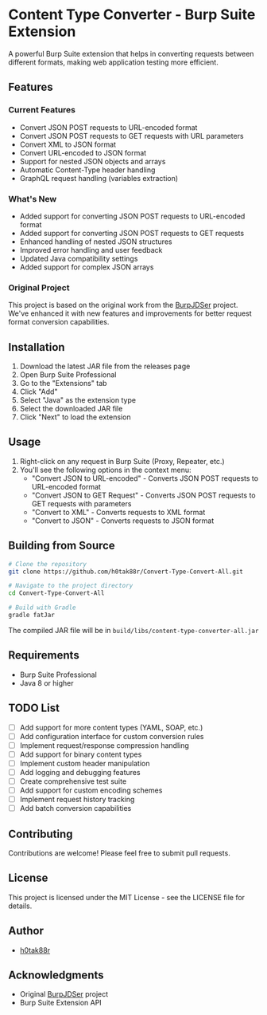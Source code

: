 # Content Type Converter - Burp Suite Extension

A powerful Burp Suite extension that helps in converting requests between different formats, making web application testing more efficient.

## Features

### Current Features
- Convert JSON POST requests to URL-encoded format
- Convert JSON POST requests to GET requests with URL parameters
- Convert XML to JSON format
- Convert URL-encoded to JSON format
- Support for nested JSON objects and arrays
- Automatic Content-Type header handling
- GraphQL request handling (variables extraction)

### What's New
- Added support for converting JSON POST requests to URL-encoded format
- Added support for converting JSON POST requests to GET requests
- Enhanced handling of nested JSON structures
- Improved error handling and user feedback
- Updated Java compatibility settings
- Added support for complex JSON arrays

### Original Project
This project is based on the original work from the [BurpJDSer](https://github.com/federicodotta/BurpJDSer) project. We've enhanced it with new features and improvements for better request format conversion capabilities.

## Installation

1. Download the latest JAR file from the releases page
2. Open Burp Suite Professional
3. Go to the "Extensions" tab
4. Click "Add"
5. Select "Java" as the extension type
6. Select the downloaded JAR file
7. Click "Next" to load the extension

## Usage

1. Right-click on any request in Burp Suite (Proxy, Repeater, etc.)
2. You'll see the following options in the context menu:
   - "Convert JSON to URL-encoded" - Converts JSON POST requests to URL-encoded format
   - "Convert JSON to GET Request" - Converts JSON POST requests to GET requests with parameters
   - "Convert to XML" - Converts requests to XML format
   - "Convert to JSON" - Converts requests to JSON format

## Building from Source

```bash
# Clone the repository
git clone https://github.com/h0tak88r/Convert-Type-Convert-All.git

# Navigate to the project directory
cd Convert-Type-Convert-All

# Build with Gradle
gradle fatJar
```

The compiled JAR file will be in `build/libs/content-type-converter-all.jar`

## Requirements
- Burp Suite Professional
- Java 8 or higher

## TODO List
- [ ] Add support for more content types (YAML, SOAP, etc.)
- [ ] Add configuration interface for custom conversion rules
- [ ] Implement request/response compression handling
- [ ] Add support for binary content types
- [ ] Implement custom header manipulation
- [ ] Add logging and debugging features
- [ ] Create comprehensive test suite
- [ ] Add support for custom encoding schemes
- [ ] Implement request history tracking
- [ ] Add batch conversion capabilities

## Contributing
Contributions are welcome! Please feel free to submit pull requests.

## License
This project is licensed under the MIT License - see the LICENSE file for details.

## Author
- [h0tak88r](https://github.com/h0tak88r)

## Acknowledgments
- Original [BurpJDSer](https://github.com/federicodotta/BurpJDSer) project
- Burp Suite Extension API
